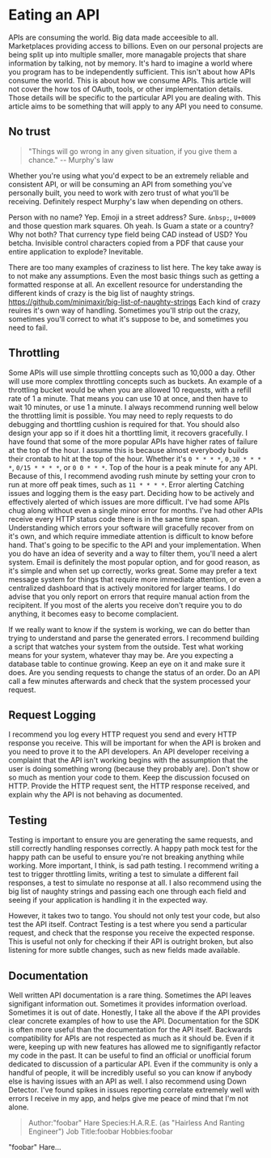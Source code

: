 # Eating an API

APIs are consuming the world. Big data made acceesible to all. Marketplaces providing access to billions. Even on our personal projects are being split up into multiple smaller, more managable projects that share information by talking, not by memory. It's hard to imagine a world where you program has to be independently sufficient. This isn't about how APIs consume the world. This is about how we consume APIs.
This article will not cover the how tos of OAuth, tools, or other implementation details. Those details will be specific to the particular API you are dealing with. This article aims to be something that will apply to any API you need to consume.

## No trust

> "Things will go wrong in any given situation, if you give them a chance."
> -- Murphy's law

Whether you're using what you'd expect to be an extremely reliable and consistent API, or will be consuming an API from something you've personally built, you need to work with zero trust of what you'll be receiving.
Definitely respect Murphy's law when depending on others.

Person with no name? Yep.
Emoji in a street address? Sure.
`&nbsp;`, `U+0009` and those question mark squares. Oh yeah.
Is Guam a state or a country? Why not both?
That currency type field being CAD instead of USD? You betcha.
Invisible control characters copied from a PDF that cause your entire application to explode? Inevitable.

There are too many examples of craziness to list here. The key take away is to not make any assumptions. Even the most basic things such as getting a formatted response at all.
An excellent resource for understanding the different kinds of crazy is the big list of naughty strings.
https://github.com/minimaxir/big-list-of-naughty-strings
Each kind of crazy reuires it's own way of handling. Sometimes you'll strip out the crazy, sometimes you'll correct to what it's suppose to be, and sometimes you need to fail.

## Throttling

Some APIs will use simple throttling concepts such as 10,000 a day. Other will use more complex throttling concepts such as buckets. An example of a throttling bucket would be when you are allowed 10 requests, with a refill rate of 1 a minute. That means you can use 10 at once, and then have to wait 10 minutes, or use 1 a minute. I always recommend running well below the throttling limit is possible. You may need to reply requests to do debugging and thorttling cushion is required for that. You should also design your app so if it does hit a thorttling limit, it recovers gracefully.
I have found that some of the more popular APIs have higher rates of failure at the top of the hour. I assume this is because almost everybody builds their crontab to hit at the top of the hour. Whether it's `0 * * * *`, `0,30 * * * *`, `0/15 * * * *`, or `0 0 * * *`. Top of the hour is a peak minute for any API. Because of this, I recommend avoding rush minute by setting your cron to run at more off peak times, such as `11 * * * *`.
Error alerting
Catching issues and logging them is the easy part. Deciding how to be actively and effectively alerted of which issues are more difficult. I've had some APIs chug along without even a single minor error for months. I've had other APIs receive every HTTP status code there is in the same time span. Understanding which errors your software will gracefully recover from on it's own, and which require immediate attention is difficult to know before hand. That's going to be specific to the API and your implementation. When you do have an idea of severity and a way to filter them, you'll need a alert system. Email is definitely the most popular option, and for good reason, as it's simple and when set up correctly, works great. Some may prefer a text message system for things that require more immediate attention, or even a centralized dashboard that is actively monitored for larger teams. I do advise that you only report on errors that require manual action from the recipitent. If you most of the alerts you receive don't require you to do anything, it becomes easy to become complacient.

If we really want to know if the system is working, we can do better than trying to understand and parse the generated errors. I recommend building a script that watches your system from the outside. Test what working means for your system, whatever thay may be. Are you expecting a database table to continue growing. Keep an eye on it and make sure it does. Are you sending requests to change the status of an order. Do an API call a few minutes afterwards and check that the system processed your request.

## Request Logging

I recommend you log every HTTP request you send and every HTTP response you receive. This will be important for when the API is broken and you need to prove it to the API developers. An API developer receiving a complaint that the API isn't working begins with the assumption that the user is doing something wrong (because they probably are). Don't show or so much as mention your code to them. Keep the discussion focused on HTTP. Provide the HTTP request sent, the HTTP response received, and explain why the API is not behaving as documented.

## Testing
Testing is important to ensure you are generating the same requests, and still correctly handling responses correctly. A happy path mock test for the happy path can be useful to ensure you're not breaking anything while working. More important, I think, is sad path testing. I recommend writing a test to trigger throttling limits, writing a test to simulate a different fail responses, a test to simulate no response at all. I also recommend using the big list of naughty strings and passing each one through each field and seeing if your application is handling it in the expected way.

However, it takes two to tango. You should not only test your code, but also test the API itself. Contract Testing is a test where you send a particular request, and check that the response you receive the expected response.
This is useful not only for checking if their API is outright broken, but also listening for more subtle changes, such as new fields made available.

## Documentation
Well written API documentation is a rare thing. Sometimes the API leaves signifigant information out. Sometimes it provides information overload. Sometimes it is out of date. Honestly, I take all the above if the API provides clear concrete examples of how to use the API. Documentation for the SDK is often more useful than the documentation for the API itself.
Backwards compatibility for APIs are not respected as much as it should be. Even if it were, keeping up with new features has allowed me to signifigantly refactor my code in the past.
It can be useful to find an official or unofficial forum dedicated to discussion of a particular API. Even if the community is only a handful of people, it will be incredibly useful so you can know if anybody else is having issues with an API as well.
I also recommend using Down Detector. I've found spikes in issues reporting correlate extremely well with errors I receive in my app, and helps give me peace of mind that I'm not alone.

> Author:"foobar" Hare
> Species:H.A.R.E. (as "Hairless And Ranting Engineer")
> Job Title:foobar
> Hobbies:foobar

"foobar" Hare...
